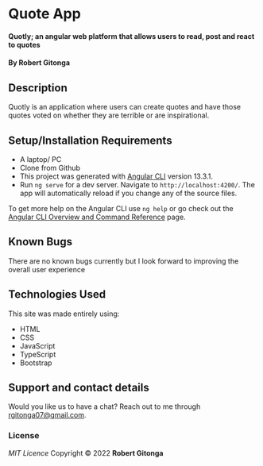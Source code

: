 # Quote App

#### Quotly; an angular web platform that allows users to read, post and react to quotes

#### By **Robert Gitonga**

## Description

Quotly is an application where users can create quotes and have those quotes voted on whether they are terrible or are inspirational.

## Setup/Installation Requirements

- A laptop/ PC
- Clone from Github
- This project was generated with [Angular CLI](https://github.com/angular/angular-cli) version 13.3.1.
- Run `ng serve` for a dev server. Navigate to `http://localhost:4200/`. The app will automatically reload if you change any of the source files.

To get more help on the Angular CLI use `ng help` or go check out the [Angular CLI Overview and Command Reference](https://angular.io/cli) page.

## Known Bugs

There are no known bugs currently but I look forward to improving the overall user experience

## Technologies Used

This site was made entirely using:

- HTML
- CSS
- JavaScript
- TypeScript
- Bootstrap

## Support and contact details

Would you like us to have a chat? Reach out to me through rgitonga07@gmail.com.

### License

_MIT Licence_
Copyright &copy; 2022 **Robert Gitonga**
